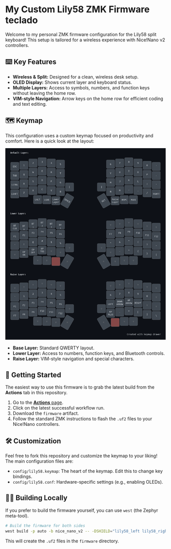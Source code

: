 # My Custom Lily58 ZMK Firmware  teclado

Welcome to my personal ZMK firmware configuration for the Lily58 split keyboard! This setup is tailored for a wireless experience with Nice!Nano v2 controllers.

## ⌨️ Key Features

*   **Wireless & Split:** Designed for a clean, wireless desk setup.
*   **OLED Display:** Shows current layer and keyboard status.
*   **Multiple Layers:** Access to symbols, numbers, and function keys without leaving the home row.
*   **VIM-style Navigation:** Arrow keys on the home row for efficient coding and text editing.

## 🗺️ Keymap

This configuration uses a custom keymap focused on productivity and comfort. Here is a quick look at the layout:

![Keymap Layout](./my_keymap.png)

*   **Base Layer:** Standard QWERTY layout.
*   **Lower Layer:** Access to numbers, function keys, and Bluetooth controls.
*   **Raise Layer:** VIM-style navigation and special characters.

## 🚀 Getting Started

The easiest way to use this firmware is to grab the latest build from the **Actions** tab in this repository.

1.  Go to the [**Actions** page](https://github.com/s-orlando/zmk-config/actions).
2.  Click on the latest successful workflow run.
3.  Download the `firmware` artifact.
4.  Follow the standard ZMK instructions to flash the `.uf2` files to your Nice!Nano controllers.

## 🛠️ Customization

Feel free to fork this repository and customize the keymap to your liking! The main configuration files are:

*   `config/lily58.keymap`: The heart of the keymap. Edit this to change key bindings.
*   `config/lily58.conf`: Hardware-specific settings (e.g., enabling OLEDs).

## 👨‍💻 Building Locally

If you prefer to build the firmware yourself, you can use `west` (the Zephyr meta-tool).

```bash
# Build the firmware for both sides
west build -p auto -b nice_nano_v2 -- -DSHIELD="lily58_left lily58_right"
```

This will create the `.uf2` files in the `firmware` directory.